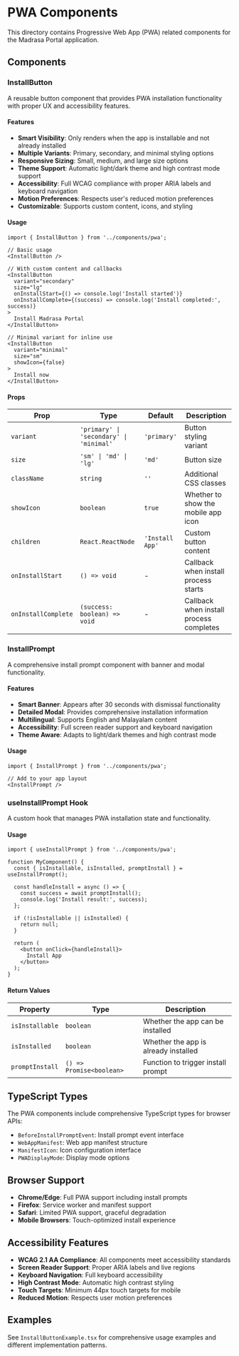 # PWA Components

This directory contains Progressive Web App (PWA) related components for the Madrasa Portal application.

## Components

### InstallButton

A reusable button component that provides PWA installation functionality with proper UX and accessibility features.

#### Features

- **Smart Visibility**: Only renders when the app is installable and not already installed
- **Multiple Variants**: Primary, secondary, and minimal styling options
- **Responsive Sizing**: Small, medium, and large size options
- **Theme Support**: Automatic light/dark theme and high contrast mode support
- **Accessibility**: Full WCAG compliance with proper ARIA labels and keyboard navigation
- **Motion Preferences**: Respects user's reduced motion preferences
- **Customizable**: Supports custom content, icons, and styling

#### Usage

```tsx
import { InstallButton } from '../components/pwa';

// Basic usage
<InstallButton />

// With custom content and callbacks
<InstallButton
  variant="secondary"
  size="lg"
  onInstallStart={() => console.log('Install started')}
  onInstallComplete={(success) => console.log('Install completed:', success)}
>
  Install Madrasa Portal
</InstallButton>

// Minimal variant for inline use
<InstallButton
  variant="minimal"
  size="sm"
  showIcon={false}
>
  Install now
</InstallButton>
```

#### Props

| Prop | Type | Default | Description |
|------|------|---------|-------------|
| `variant` | `'primary' \| 'secondary' \| 'minimal'` | `'primary'` | Button styling variant |
| `size` | `'sm' \| 'md' \| 'lg'` | `'md'` | Button size |
| `className` | `string` | `''` | Additional CSS classes |
| `showIcon` | `boolean` | `true` | Whether to show the mobile app icon |
| `children` | `React.ReactNode` | `'Install App'` | Custom button content |
| `onInstallStart` | `() => void` | - | Callback when install process starts |
| `onInstallComplete` | `(success: boolean) => void` | - | Callback when install process completes |

### InstallPrompt

A comprehensive install prompt component with banner and modal functionality.

#### Features

- **Smart Banner**: Appears after 30 seconds with dismissal functionality
- **Detailed Modal**: Provides comprehensive installation information
- **Multilingual**: Supports English and Malayalam content
- **Accessibility**: Full screen reader support and keyboard navigation
- **Theme Aware**: Adapts to light/dark themes and high contrast mode

#### Usage

```tsx
import { InstallPrompt } from '../components/pwa';

// Add to your app layout
<InstallPrompt />
```

### useInstallPrompt Hook

A custom hook that manages PWA installation state and functionality.

#### Usage

```tsx
import { useInstallPrompt } from '../components/pwa';

function MyComponent() {
  const { isInstallable, isInstalled, promptInstall } = useInstallPrompt();

  const handleInstall = async () => {
    const success = await promptInstall();
    console.log('Install result:', success);
  };

  if (!isInstallable || isInstalled) {
    return null;
  }

  return (
    <button onClick={handleInstall}>
      Install App
    </button>
  );
}
```

#### Return Values

| Property | Type | Description |
|----------|------|-------------|
| `isInstallable` | `boolean` | Whether the app can be installed |
| `isInstalled` | `boolean` | Whether the app is already installed |
| `promptInstall` | `() => Promise<boolean>` | Function to trigger install prompt |

## TypeScript Types

The PWA components include comprehensive TypeScript types for browser APIs:

- `BeforeInstallPromptEvent`: Install prompt event interface
- `WebAppManifest`: Web app manifest structure
- `ManifestIcon`: Icon configuration interface
- `PWADisplayMode`: Display mode options

## Browser Support

- **Chrome/Edge**: Full PWA support including install prompts
- **Firefox**: Service worker and manifest support
- **Safari**: Limited PWA support, graceful degradation
- **Mobile Browsers**: Touch-optimized install experience

## Accessibility Features

- **WCAG 2.1 AA Compliance**: All components meet accessibility standards
- **Screen Reader Support**: Proper ARIA labels and live regions
- **Keyboard Navigation**: Full keyboard accessibility
- **High Contrast Mode**: Automatic high contrast styling
- **Touch Targets**: Minimum 44px touch targets for mobile
- **Reduced Motion**: Respects user motion preferences

## Examples

See `InstallButtonExample.tsx` for comprehensive usage examples and different implementation patterns.
